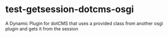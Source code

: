 test-getsession-dotcms-osgi
===========================

A Dynamic Plugin for dotCMS that uses a provided class from another osgi plugin and gets it from the session
